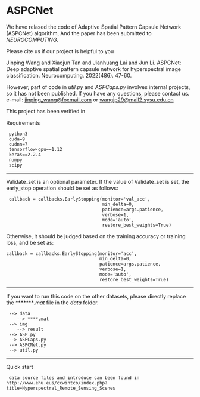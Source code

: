 # ASPCNet

We have relased the code of Adaptive Spatial Pattern Capsule Network (ASPCNet) algorithm, And the paper has been submitted to *NEUROCOMPUTING*. 

Please cite us if our project is helpful to you

Jinping Wang and Xiaojun Tan and Jianhuang Lai and Jun Li. ASPCNet: Deep adaptive spatial pattern capsule network for hyperspectral image classification. Neurocomputing. 2022(486). 47-60.

However, part of code in *util.py* and *ASPCaps.py* involves internal projects, so it has not been published. If you have any questions, please contact us. e-mail: jinping_wang@foxmail.com or wangjp29@mail2.sysu.edu.cn

This project has been verified in 


Requirements

     python3
     cuda=9
     cudnn=7
     tensorflow-gpu==1.12
     keras==2.2.4
     numpy 
     scipy


******
Validate_set is an optional parameter. If the value of Validate_set is set, the early_stop operation should be set as follows:

     callback = callbacks.EarlyStopping(monitor='val_acc',
                                        min_delta=0,
                                        patience=args.patience,
                                        verbose=1,
                                        mode='auto',
                                        restore_best_weights=True)

Otherwise, it should be judged based on the training accuracy or training loss, and be set as:

    callback = callbacks.EarlyStopping(monitor='acc',
                                       min_delta=0,
                                       patience=args.patience,
                                       verbose=1,
                                       mode='auto',
                                       restore_best_weights=True)
******
If you want to run this code on the other datasets, please directly replace the ********.mat* file in the *data* folder.

     --> data
        --> ****.mat
     --> img
        --> result
     --> ASP.py
     --> ASPCaps.py
     --> ASPCNet.py
     --> util.py
******

Quick start

     data source files and introduce can been found in http://www.ehu.eus/ccwintco/index.php?title=Hyperspectral_Remote_Sensing_Scenes
     
     
   
